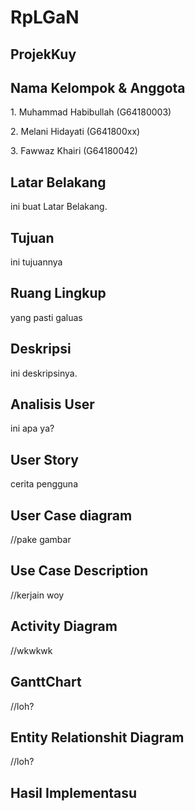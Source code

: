 # RpLGaN
## ProjekKuy

## Nama Kelompok & Anggota
<p>1. Muhammad Habibullah (G64180003)</p>
<p>2. Melani Hidayati (G641800xx)</p>
<p>3. Fawwaz Khairi (G64180042)</p>

## Latar Belakang
<p>ini buat Latar Belakang.</p>

## Tujuan
<p>ini tujuannya</p>

## Ruang Lingkup
<p>yang pasti galuas</p>

## Deskripsi
<p>ini deskripsinya.</p>

## Analisis User
<p>ini apa ya?</p>

## User Story
<p>cerita pengguna</p>

## User Case diagram
//pake gambar

## Use Case Description
//kerjain woy

## Activity Diagram
//wkwkwk

## GanttChart
//loh?

## Entity Relationshit Diagram
//loh?

## Hasil Implementasu
